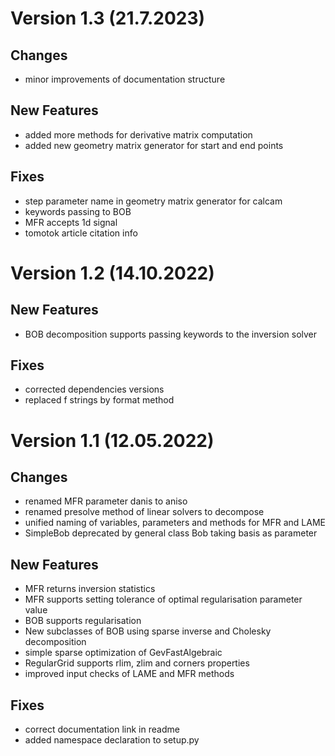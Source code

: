 Version 1.3 (21.7.2023)
=======================

Changes
-------
 - minor improvements of documentation structure

New Features
------------
 - added more methods for derivative matrix computation
 - added new geometry matrix generator for start and end points

Fixes
-----
 - step parameter name in geometry matrix generator for calcam
 - keywords passing to BOB
 - MFR accepts 1d signal
 - tomotok article citation info

Version 1.2 (14.10.2022)
========================

New Features
------------
 - BOB decomposition supports passing keywords to the inversion solver

Fixes
-----
 - corrected dependencies versions
 - replaced f strings by format method

Version 1.1 (12.05.2022)
========================

Changes
-------
 - renamed MFR parameter danis to aniso
 - renamed presolve method of linear solvers to decompose
 - unified naming of variables, parameters and methods for MFR and LAME
 - SimpleBob deprecated by general class Bob taking basis as parameter

New Features
------------
 - MFR returns inversion statistics
 - MFR supports setting tolerance of optimal regularisation parameter value
 - BOB supports regularisation
 - New subclasses of BOB using sparse inverse and Cholesky decomposition
 - simple sparse optimization of GevFastAlgebraic
 - RegularGrid supports rlim, zlim and corners properties
 - improved input checks of LAME and MFR methods

Fixes
-----
 - correct documentation link in readme
 - added namespace declaration to setup.py

